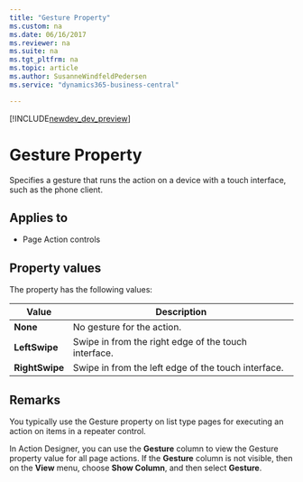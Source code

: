 ```yaml
---
title: "Gesture Property"
ms.custom: na
ms.date: 06/16/2017
ms.reviewer: na
ms.suite: na
ms.tgt_pltfrm: na
ms.topic: article
ms.author: SusanneWindfeldPedersen
ms.service: "dynamics365-business-central"

---
```


[!INCLUDE[newdev_dev_preview](../includes/newdev_dev_preview.md)]

# Gesture Property
Specifies a gesture that runs the action on a device with a touch interface, such as the phone client.

## Applies to
*  Page Action controls

## Property values
The property has the following values:

|  Value  |  Description  |
|---------|---------------|
|**None** |No gesture for the action.|
|**LeftSwipe**|Swipe in from the right edge of the touch interface.  |
|**RightSwipe**|Swipe in from the left edge of the touch interface.  |

## Remarks
You typically use the Gesture property on list type pages for executing an action on items in a repeater control.

In Action Designer, you can use the **Gesture** column to view the Gesture property value for all page actions. If the **Gesture** column is not visible, then on the **View** menu, choose **Show Column**, and then select **Gesture**.  
<!--
## See Also
[Developing for the Microsoft Dynamics NAV Universal App](../devenv-Developing-for-the-Microsoft-Dynamics-NAV-Universal-App.md)  
[Adding Actions to Pages](../devenv-Adding-Actions-to-Pages.md)
-->